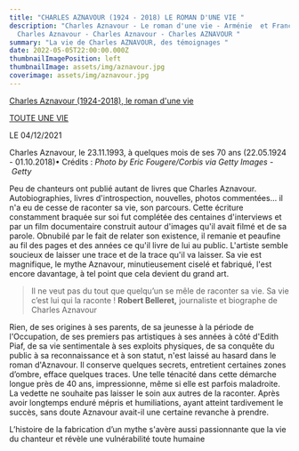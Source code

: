 ```yaml
---
title: "CHARLES AZNAVOUR (1924 - 2018) LE ROMAN D'UNE VIE "
description: "Charles Aznavour - Le roman d'une vie - Arménie  et France -
  Charles Aznavour - Charles Aznavour - Charles AZNAVOUR "
summary: "La vie de Charles AZNAVOUR, des témoignages "
date: 2022-05-05T22:00:00.000Z
thumbnailImagePosition: left
thumbnailImage: assets/img/aznavour.jpg
coverimage: assets/img/aznavour.jpg
---
```

<!--StartFragment-->

[Charles Aznavour (1924-2018), le roman d'une vie](https://www.franceculture.fr/emissions/toute-une-vie/charles-aznavour-1924-2018-le-roman-d-une-vie "Charles Aznavour (1924-2018), le roman d'une vie")

[TOUTE UNE VIE](https://www.franceculture.fr/emissions/une-vie-une-oeuvre "Toute une vie")

LE 04/12/2021

<!--StartFragment-->

Charles Aznavour, le 23.11.1993, à quelques mois de ses 70 ans (22.05.1924 - 01.10.2018)• Crédits : *Photo by Eric Fougere/Corbis via Getty Images* - *Getty*

Peu de chanteurs ont publié autant de livres que Charles Aznavour. Autobiographies, livres d'introspection, nouvelles, photos commentées... il n'a eu de cesse de raconter sa vie, son parcours. Cette écriture constamment braquée sur soi fut complétée des centaines d'interviews et par un film documentaire construit autour d'images qu'il avait filmé et de sa parole. Obnubilé par le fait de relater son existence, il remanie et peaufine au fil des pages et des années ce qu'il livre de lui au public. L'artiste semble soucieux de laisser une trace et de la trace qu'il va laisser. Sa vie est magnifique, le mythe Aznavour, minutieusement ciselé et fabriqué, l'est encore davantage, à tel point que cela devient du grand art. 

> Il ne veut pas du tout que quelqu’un se mêle de raconter sa vie. Sa vie c’est lui qui la raconte ! **Robert Belleret,** journaliste et biographe de Charles Aznavour

Rien, de ses origines à ses parents, de sa jeunesse à la période de l'Occupation, de ses premiers pas artistiques à ses années à côté d'Edith Piaf, de sa vie sentimentale à ses exploits physiques, de sa conquête du public à sa reconnaissance et à son statut, n'est laissé au hasard dans le roman d'Aznavour. Il conserve quelques secrets, entretient certaines zones d’ombre, efface quelques traces. Une telle ténacité dans cette démarche longue près de 40 ans, impressionne, même si elle est parfois maladroite. La vedette ne souhaite pas laisser le soin aux autres de la raconter. Après avoir longtemps enduré mépris et humiliations, ayant atteint tardivement le succès, sans doute Aznavour avait-il une certaine revanche à prendre.

L’histoire de la fabrication d’un mythe s'avère aussi passionnante que la vie du chanteur et révèle une vulnérabilité toute humaine



<!--EndFragment-->